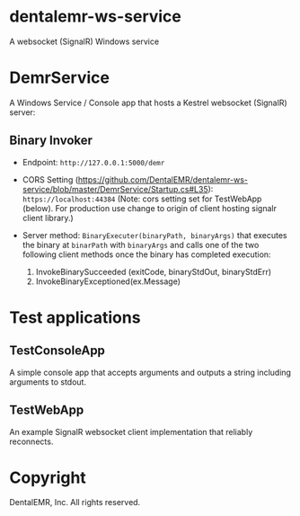 # dentalemr-ws-service
A websocket (SignalR) Windows service


# DemrService
A Windows Service / Console app that hosts a Kestrel websocket (SignalR) server:

## Binary Invoker

- Endpoint: `http://127.0.0.1:5000/demr`

- CORS Setting (https://github.com/DentalEMR/dentalemr-ws-service/blob/master/DemrService/Startup.cs#L35): `https://localhost:44384`
(Note: cors setting set for TestWebApp (below). For production use change to origin of client hosting signalr client library.)

- Server method: `BinaryExecuter(binaryPath, binaryArgs)` that executes the binary at `binarPath` with `binaryArgs` and
calls one of the two following client methods once the binary has completed execution:
    1. InvokeBinarySucceeded (exitCode, binaryStdOut, binaryStdErr)
    2. InvokeBinaryExceptioned(ex.Message)

# Test applications

## TestConsoleApp 
A simple console app that accepts arguments and outputs a string including arguments to stdout.

## TestWebApp
An example SignalR websocket client implementation that reliably reconnects.

# Copyright 
DentalEMR, Inc. All rights reserved.
